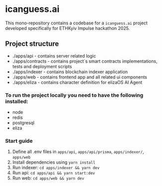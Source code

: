 # icanguess.ai

This mono-repository contains a codebase for a `icanguess.ai` project developed specifically for ETHKyiv Impulse hackathon 2025.

## Project structure

- ./apps/api - contains server related logic
- ./apps/contracts - contains project`s smart contracts implementations, tests and deployment scripts
- ./apps/indexer - contains blockchain indexer application
- ./apps/web - contains frontend app and all related ui components
- ./apps/eliza - contains character definition for elizaOS AI Agent

### To run the project locally you need to have the following installed:
- node
- redis
- postgresql
- eliza

### Start guide

1) Define all .env files in `apps/api`, `apps/api/prisma`, `apps/indexer/`, `apps/web`
2) Install dependencies using `yarn install`
3) Run indexer: `cd apps/indexer && yarn dev`
4) Run api: `cd apps/api && yarn start:dev`
5) Run web: `cd apps/web && yarn dev`
